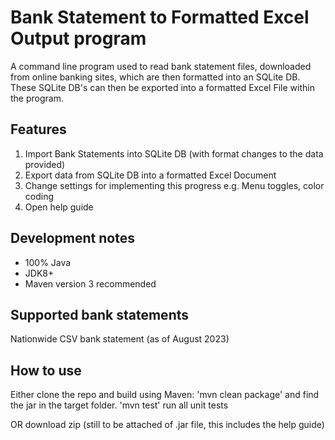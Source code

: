# Bank Statement to Formatted Excel Output program

A command line program used to read bank statement files, downloaded from online banking sites, which are then formatted into an SQLite DB.
These SQLite DB's can then be exported into a formatted Excel File within the program.

## Features

1) Import Bank Statements into SQLite DB (with format changes to the data provided)
2) Export data from SQLite DB into a formatted Excel Document
3) Change settings for implementing this progress e.g. Menu toggles, color coding
4) Open help guide

## Development notes

 - 100% Java
 - JDK8+
 - Maven version 3 recommended

## Supported bank statements
 Nationwide CSV bank statement (as of August 2023)

## How to use

Either clone the repo and build using Maven:
'mvn clean package' and find the jar in the target folder.
'mvn test' run all unit tests

OR download zip (still to be attached of .jar file, this includes the help guide)



 

